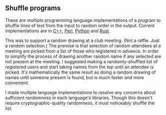 ## Shuffle programs

These are multiple programming language implementations of a program to shuffle lines of text from the input to random order in the output. Current implementations are in [C++](c++), [Perl](perl), [Python](python) and [Rust](rust).

This was to support a random drawing at a club meeting. (Not a raffle. Just a random selection.) The premise is that selection of random attendees at a meeting are picked from a list of those who registered in advance. In order to simplify the process of drawing another random name if any selected are not present at the meeting. I suggested making a randomly-shuffled list of registered users and start taking names from the top until an attendee is picked. It's mathematically the same result as doing a random drawing of names until someone present is found, but is much faster and more convenient.

I made multiple language implementations to resolve any concerns about sufficient randomness in each language's libraries. Though this doesn't require cryptographic-quality randomness, it must noticeably shuffle the list.
